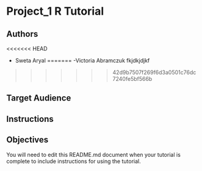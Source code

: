 # Project_1 R Tutorial

## Authors
<<<<<<< HEAD

- Sweta Aryal
=======
-Victoria Abramczuk
fkjdkjdjkf
>>>>>>> 42d9b7507f269f6d3a0501c76dc7240fe5bf566b


## Target Audience



## Instructions



## Objectives



You will need to edit this README.md document when your tutorial is complete to include instructions for using the tutorial.